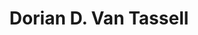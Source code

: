 ---
title: "Dorian D. Van Tassell" 
presenter_id: dorian_van_tassell
layout: member_all_presentations
---